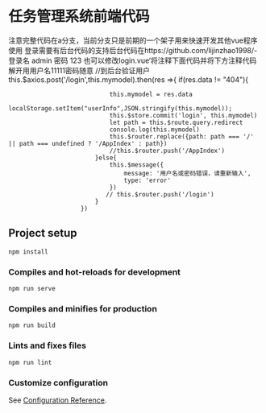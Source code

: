 # 任务管理系统前端代码
注意完整代码在a分支，当前分支只是前期的一个架子用来快速开发其他vue程序使用
登录需要有后台代码的支持后台代码在https://github.com/lijinzhao1998/-
登录名 admin
密码 123
也可以修改login.vue‘将注释下面代码并将下方注释代码解开用用户名11111密码随意
                            //到后台验证用户
                        this.$axios.post('/login',this.mymodel).then(res =>{
                            if(res.data != "404"){

                                this.mymodel = res.data
                                localStorage.setItem("userInfo",JSON.stringify(this.mymodel));
                                this.$store.commit('login', this.mymodel)
                                let path = this.$route.query.redirect
                                console.log(this.mymodel)
                                this.$router.replace({path: path === '/' || path === undefined ? '/AppIndex' : path})
                                //this.$router.push('/AppIndex')
                            }else{
                                this.$message({
                                    message: '用户名或密码错误，请重新输入',
                                    type: 'error'
                                })
                               // this.$router.push('/login')
                            }
                        })
        
 
## Project setup
```
npm install
```

### Compiles and hot-reloads for development
```
npm run serve
```

### Compiles and minifies for production
```
npm run build
```

### Lints and fixes files
```
npm run lint
```

### Customize configuration
See [Configuration Reference](https://cli.vuejs.org/config/).
